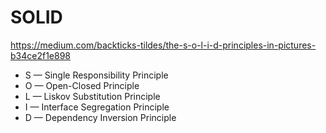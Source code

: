 # SOLID

https://medium.com/backticks-tildes/the-s-o-l-i-d-principles-in-pictures-b34ce2f1e898

- S — Single Responsibility Principle
- O — Open-Closed Principle
- L — Liskov Substitution Principle
- I — Interface Segregation Principle
- D — Dependency Inversion Principle
